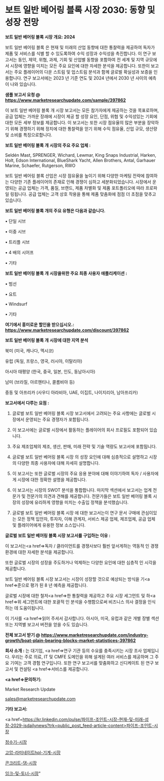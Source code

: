 # 보트 일반 베어링 블록 시장 2030: 동향 및 성장 전망

<strong>보트 일반 베어링 블록 시장 개요: 2024</strong>

보트 일반 베어링 블록 은 현재 및 미래의 산업 동향에 대한 통찰력을 제공하여 독자가 제품 및 서비스를 식별 할 수 있도록하여 수익 성장과 수익성을 촉진합니다. 이 연구 보고서는 동인, 제약, 위협, 과제, 기회 및 산업별 동향을 포함하여 전 세계 및 지역 규모에서 시장에 영향을 미치는 모든 주요 요인에 대한 자세한 분석을 제공합니다. 또한이 보고서는 주요 플레이어의 다운 스트림 및 업스트림 분석과 함께 글로벌 확실성과 보증을 인용합니다. 연구 보고서에는 2023 년 기준 연도 및 2024 년에서 2030 년 사이의 예측이 나와 있습니다.



<strong>샘플 보고서 요청 @ <a href=https://www.marketresearchupdate.com/sample/397862>https://www.marketresearchupdate.com/sample/397862</a></strong>

이 보트 일반 베어링 블록 개 시장 보고서는 모든 참가자에게 제공하는 것을 목표로하며, 공급 업체는 가까운 장래에 시장이 제공 할 성장 요인, 단점, 위협 및 수익성있는 기회에 대한 모든 세부 정보를 제공합니다. 이 보고서는 또한 시장 점유율의 많은 부분을 장악하기 위해 경쟁하기 위해 정치에 대한 통찰력을 얻기 위해 수익 점유율, 산업 규모, 생산량 및 소비를 특징으로합니다.



<strong>보트 일반 베어링 블록 개 시장의 주요 주요 업체 :</strong>

Seldén Mast, SPRENGER, Wichard, Lewmar, King Snaps Industrial, Harken, Holt, Edson International, BlueShark Yacht, Allen Brothers, Antal, Garhauer Marine, Schaefer, Rutgerson, RWO

보트 일반 베어링 블록 산업은 시장 점유율을 높이기 위해 다양한 마케팅 전략에 참여하는 다양한 기존 플레이어의 존재로 인해 경쟁이 심하고 세분화되었습니다. 시장에서 운영되는 공급 업체는 가격, 품질, 브랜드, 제품 차별화 및 제품 포트폴리오에 따라 프로파일 링됩니다. 공급 업체는 고객 상호 작용을 통해 제품 맞춤화에 점점 더 초점을 맞추고 있습니다.



<strong>보트 일반 베어링 블록 개의 주요 유형은 다음과 같습니다.</strong>

• 단일 시브

• 이중 시브

• 트리플 시브

• 4 배의 시어프

• 기타



<strong>보트 일반 베어링 블록 개 시장을위한 주요 최종 사용자 애플리케이션 :</strong>

• 범선

• 요트

• Windsurf

• 기타



<strong>여기에서 흥미로운 할인을 받으십시오.: <a href=https://www.marketresearchupdate.com/discount/397862>https://www.marketresearchupdate.com/discount/397862</a></strong>



<strong>보트 일반 베어링 블록 개 시장에 대한 지역 분석</strong>

북미 (미국, 캐나다, 멕시코)

유럽 (독일, 프랑스, 영국, 러시아, 이탈리아)

아시아 태평양 (한국, 중국, 일본, 인도, 동남아시아)

남미 (브라질, 아르헨티나, 콜롬비아 등)

중동 및 아프리카 (사우디 아라비아, UAE, 이집트, 나이지리아, 남아프리카)



<strong>보고서에서 다루는 요점 :</strong>

1. 글로벌 보트 일반 베어링 블록 시장 보고서에서 고려되는 주요 사항에는 글로벌 시장에서 운영되는 주요 경쟁자가 포함됩니다.

2. 이 보고서에는 글로벌 시장에서 활동하는 플레이어의 회사 프로필도 포함되어 있습니다.

3. 주요 제조업체의 제조, 생산, 판매, 미래 전략 및 기술 역량도 보고서에 포함됩니다.

4. 글로벌 보트 일반 베어링 블록 시장 의 성장 요인에 대해 심층적으로 설명하고 시장의 다양한 최종 사용자에 대해 자세히 설명합니다.

5. 이 보고서는 또한 글로벌 시장의 주요 응용 분야에 대해 이야기하여 독자 / 사용자에게 시장에 대한 정확한 설명을 제공합니다.

6. 이 보고서는 시장의 SWOT 분석을 통합합니다. 마지막 섹션에서 보고서는 업계 전문가 및 전문가의 의견과 견해를 제공합니다. 전문가들은 보트 일반 베어링 블록 시장의 성장에 유리하게 영향을 미치는 수출입 정책을 분석했습니다.

7. 글로벌 보트 일반 베어링 블록 시장 에 대한 보고서는이 연구 문서 구매에 관심이있는 모든 정책 입안자, 투자자, 이해 관계자, 서비스 제공 업체, 제조업체, 공급 업체 및 플레이어에게 유용한 정보 소스입니다.



<strong>글로벌 보트 일반 베어링 블록 시장 보고서를 구입하는 이유 :</strong>

이 보고서는<a href=>독자 / 클</a>라이언트를 경쟁사보다 훨씬 앞서게하는 역동적 인 경쟁 환경에 대한 자세한 분석을 제공합니다.

또한 글로벌 시장의 성장을 주도하거나 억제하는 다양한 요인에 대한 심층적 인 시각을 제공합니다.

보트 일반 베어링 블록 시장 보고서는 시장이 성장할 것으로 예상되는 방식을 기<a href=>준으로</a> 평가 된 8 년 예측을 제공합니다.

글로벌 시장에 대한 철저<a href=>한 통찰력</a>을 제공하고 주요 시장 세그먼트 및 하<a href=>위 세그</a>먼트에 대한 포괄적 인 분석을 수행함으로써 비즈니스 의사 결정을 인식하는 데 도움이됩니다.

이 기사를 <a href=>읽어 주</a>셔서 감사합니다. 아시아, 미국, 유럽과 같은 개별 장별 섹션 또는 지역별 보고서 버전을 얻을 수도 있습니다.



<strong>전체 보고서 받기 @ <a href=https://www.marketresearchupdate.com/industry-growth/boat-plain-bearing-blocks-market-statistices-397862>https://www.marketresearchupdate.com/industry-growth/boat-plain-bearing-blocks-market-statistices-397862</a></strong>



<strong>회사 소개 :</strong>
는 대기업, <a href=>연구 기</a>관 등의 수요를 충족시키는 시장 조사 업체입니다. 우리는 주로 의료, IT 및 CMFE 도메인을 위해 설계된 여러 서비스를 제공하며 그 주요 기여는 고객 경험 연구입니다. 또한 연구 보고서를 맞춤화하고 신디케이트 된 연구 보고서 및 컨설팅 <a href=>서비</a>스를 제공합니다.



<strong><a href=>문의하기:</a></strong>

Market Research Update

sales@marketresearchupdate.com



<strong>기타 보고서:</strong>

<a href=https://kr.linkedin.com/pulse/파이프-조인트-시장-현재-및-미래-성장-2029-isdailynews?trk=public_post_feed-article-content>파이프-조인트-시장</a>

<a href=https://www.linkedin.com/pulse/정수기-시장-규모-및-성장-2023-analytics-alchemy-360-analysis-dkyqf/>정수기-시장</a>

<a href=https://www.linkedin.com/pulse/고압-라미네이트hpl-기계-시장-동향-및-성장-전망-survey-spotlight-pro-24-analysis-iefxf/>고압-라미네이트hpl-기계-시장</a>

<a href=https://www.linkedin.com/pulse/콘크리트-댐-시장-진입-전략-및-위험-평가2029년-consumer-connection-compendium-ana-bmobf/>콘크리트-댐-시장</a>

<a href=https://www.linkedin.com/pulse/잉크-및-토너-시장-동향-성장-전망-data-dive-diaries-24-analysis-kih1c/>잉크-및-토너-시장</a>"
